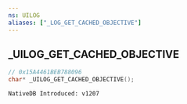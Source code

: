 ```yaml
---
ns: UILOG
aliases: ["_LOG_GET_CACHED_OBJECTIVE"]
---
```

## _UILOG_GET_CACHED_OBJECTIVE

```c
// 0x15A4461BEB788096
char* _UILOG_GET_CACHED_OBJECTIVE();
```

```
NativeDB Introduced: v1207
```

